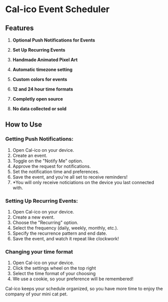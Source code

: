 # Cal-ico Event Scheduler

## Features

1. **Optional Push Notifications for Events**

2. **Set Up Recurring Events**

3.  **Handmade Animated Pixel Art**

4. **Automatic timezone setting**

5. **Custom colors for events**

6. **12 and 24 hour time formats**

7. **Completly open source**

8. **No data collected or sold**


## How to Use

### Getting Push Notifications:

1. Open Cal-ico on your device.
2. Create an event.
3. Toggle on the "Notify Me" option.
4. Approve the request for notifications.
5. Set the notification time and preferences.
6. Save the event, and you're all set to receive reminders!
7. *You will only receive noticiations on the device you last connected with.

### Setting Up Recurring Events:

1. Open Cal-ico on your device.
2. Create a new event.
3. Choose the "Recurring" option.
4. Select the frequency (daily, weekly, monthly, etc.).
5. Specify the recurrence pattern and end date.
6. Save the event, and watch it repeat like clockwork!

### Changing your time format
1. Open Cal-ico on your device.
2. Click the settings wheel on the top right
3. Select the time format of your choosing
4. We use a cookie, so your preference will be remembered!


Cal-ico keeps your schedule organized, so you have more time to enjoy the company of your mini cat pet.